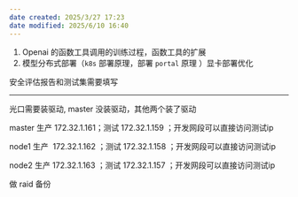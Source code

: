 ```yaml
---
date created: 2025/3/27 17:23
date modified: 2025/6/10 16:40
---
```


1. Openai 的函数工具调用的训练过程，函数工具的扩展
2. 模型分布式部署（`k8s` 部署原理，部署 `portal` 原理 ）显卡部署优化

安全评估报告和测试集需要填写

---

光口需要装驱动, master 没装驱动，其他两个装了驱动

master 生产 172.32.1.161；测试 172.32.1.159 ；开发网段可以直接访问测试ip

node1 生产  172.32.1.162 ；测试 172.32.1.158 ；开发网段可以直接访问测试ip

node2 生产 172.32.1.163 ；测试 172.32.1.157 ；开发网段可以直接访问测试ip

做 raid 备份